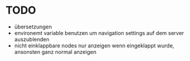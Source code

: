 # TODO

- übersetzungen
- environemt variable benutzen um navigation settings auf dem server auszublenden
- nicht einklappbare nodes nur anzeigen wenn eingeklappt wurde, ansonsten ganz normal anzeigen

